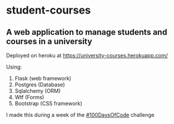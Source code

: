 # student-courses
## A web application to manage students and courses in a university

Deployed on heroku at https://university-courses.herokuapp.com/

Using:
1. Flask (web framework)
2. Postgres (Database)
3. Sqlalchemy (ORM)
4. Wtf (Forms)
5. Bootstrap (CSS framework)

I made this during a week of the [#100DaysOfCode](https://www.100daysofcode.com/) challenge
